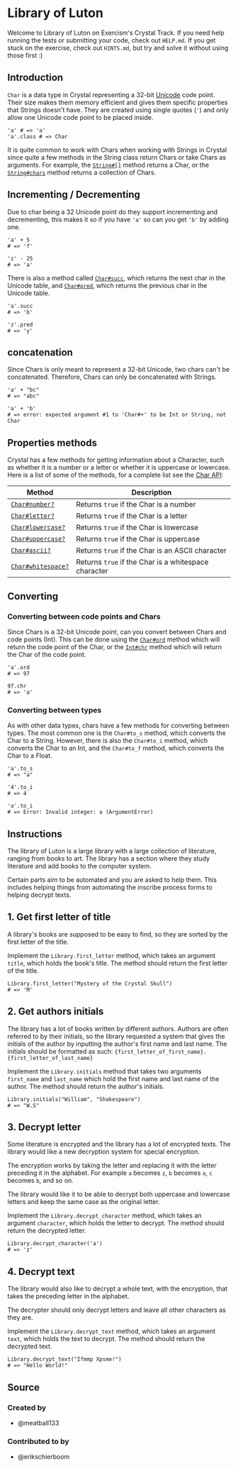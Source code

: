 # Library of Luton

Welcome to Library of Luton on Exercism's Crystal Track.
If you need help running the tests or submitting your code, check out `HELP.md`.
If you get stuck on the exercise, check out `HINTS.md`, but try and solve it without using those first :)

## Introduction

`Char` is a data type in Crystal representing a 32-bit [Unicode][unicode] code point.
Their size makes them memory efficient and gives them specific properties that Strings doesn't have.
They are created using single quotes (`'`) and only allow one Unicode code point to be placed inside.

```crystal
'a' # => 'a'
'a'.class # => Char
```

It is quite common to work with Chars when working with Strings in Crystal since quite a few methods in the String class return Chars or take Chars as arguments.
For example, the [`String#[]`][index] method returns a Char, or the [`String#chars`][chars] method returns a collection of Chars.

## Incrementing / Decrementing

Due to char being a 32 Unicode point do they support incrementing and decrementing, this makes it so if you have `'a'` so can you get `'b'` by adding one.

```crystal
'a' + 5
# => 'f'

'z' - 25
# => 'a'
```

There is also a method called [`Char#succ`][succ], which returns the next char in the Unicode table, and [`Char#pred`][pred], which returns the previous char in the Unicode table.

```crystal
'a'.succ
# => 'b'

'z'.pred
# => 'y'
```

## concatenation

Since Chars is only meant to represent a 32-bit Unicode, two chars can't be concatenated.
Therefore, Chars can only be concatenated with Strings.

```Crystal
'a' + "bc"
# => "abc"

'a' + 'b'
# => error: expected argument #1 to 'Char#+' to be Int or String, not Char
```

## Properties methods

Crystal has a few methods for getting information about a Character, such as whether it is a number or a letter or whether it is uppercase or lowercase.
Here is a list of some of the methods, for a complete list see the [Char API][char-api]:

| Method                           | Description                                          |
| -------------------------------- | ---------------------------------------------------- |
| [`Char#number?`][number]         | Returns `true` if the Char is a number               |
| [`Char#letter?`][letter]         | Returns `true` if the Char is a letter               |
| [`Char#lowercase?`][lowercase]   | Returns `true` if the Char is lowercase              |
| [`Char#uppercase?`][uppercase]   | Returns `true` if the Char is uppercase              |
| [`Char#ascii?`][ascii]           | Returns `true` if the Char is an ASCII character     |
| [`Char#whitespace?`][whitespace] | Returns `true` if the Char is a whitespace character |

## Converting

### Converting between code points and Chars

Since Chars is a 32-bit Unicode point, can you convert between Chars and code points (Int).
This can be done using the [`Char#ord`][ord] method which will return the code point of the Char, or the [`Int#chr`][chr] method which will return the Char of the code point.

```crystal
'a'.ord
# => 97

97.chr
# => 'a'
```

### Converting between types

As with other data types, chars have a few methods for converting between types.
The most common one is the `Char#to_s` method, which converts the Char to a String. However, there is also the `Char#to_i` method, which converts the Char to an Int, and the `Char#to_f` method, which converts the Char to a Float.

```crystal
'a'.to_s
# => "a"

'4'.to_i
# => 4

'a'.to_i
# => Error: Invalid integer: a (ArgumentError)
```

[char-api]: https://crystal-lang.org/api/latest/Char.html
[succ]: https://crystal-lang.org/api/latest/Char.html#succ%3AChar-instance-method
[pred]: https://crystal-lang.org/api/latest/Char.html#pred%3AChar-instance-method
[index]: https://crystal-lang.org/api/latest/String.html#%5B%5D%28index%3AInt%29%3AChar-instance-method
[chars]: https://crystal-lang.org/api/latest/String.html#chars%3AArray%28Char%29-instance-method
[ord]: https://crystal-lang.org/api/latest/Char.html#ord%3AInt32-instance-method
[chr]: https://crystal-lang.org/api/latest/Int.html#chr%3AChar-instance-method
[number]: https://crystal-lang.org/api/latest/Char.html#number%3F%3ABool-instance-method
[letter]: https://crystal-lang.org/api/latest/Char.html#letter%3F%3ABool-instance-method
[lowercase]: https://crystal-lang.org/api/latest/Char.html#lowercase%3F%3ABool-instance-method
[uppercase]: https://crystal-lang.org/api/latest/Char.html#uppercase%3F%3ABool-instance-method
[ascii]: https://crystal-lang.org/api/latest/Char.html#ascii%3F%3ABool-instance-method
[unicode]: https://en.wikipedia.org/wiki/Unicode
[whitespace]: https://crystal-lang.org/api/latest/Char.html#whitespace%3F%3ABool-instance-method

## Instructions

The library of Luton is a large library with a large collection of literature, ranging from books to art.
The library has a section where they study literature and add books to the computer system.

Certain parts aim to be automated and you are asked to help them.
This includes helping things from automating the inscribe process forms to helping decrypt texts.

## 1. Get first letter of title

A library's books are supposed to be easy to find, so they are sorted by the first letter of the title.

Implement the `Library.first_letter` method, which takes an argument `title`, which holds the book's title.
The method should return the first letter of the title.

```Crystal
Library.first_letter("Mystery of the Crystal Skull")
# => 'M'
```

## 2. Get authors initials

The library has a lot of books written by different authors.
Authors are often referred to by their initials, so the library requested a system that gives the initials of the author by inputting the author's first name and last name.
The initials should be formatted as such: `{first_letter_of_first_name}.{first_letter_of_last_name}`

Implement the `Library.initials` method that takes two arguments `first_name` and `last_name` which hold the first name and last name of the author.
The method should return the author's initials.

```Crystal
Library.initials("William", "Shakespeare")
# => "W.S"
```

## 3. Decrypt letter

Some literature is encrypted and the library has a lot of encrypted texts.
The library would like a new decryption system for special encryption.

The encryption works by taking the letter and replacing it with the letter preceding it in the alphabet.
For example `a` becomes `z`, `b` becomes `a`, `c` becomes `b`, and so on.

The library would like it to be able to decrypt both uppercase and lowercase letters and keep the same case as the original letter.

Implement the `Library.decrypt_character` method, which takes an argument `character`, which holds the letter to decrypt.
The method should return the decrypted letter.

```Crystal
Library.decrypt_character('a')
# => 'z'
```

## 4. Decrypt text

The library would also like to decrypt a whole text, with the encryption, that takes the preceding letter in the alphabet.

The decrypter should only decrypt letters and leave all other characters as they are.

Implement the `Library.decrypt_text` method, which takes an argument `text`, which holds the text to decrypt.
The method should return the decrypted text.

```Crystal
Library.decrypt_text("Ifmmp Xpsme!")
# => "Hello World!"
```

## Source

### Created by

- @meatball133

### Contributed to by

- @erikschierboom